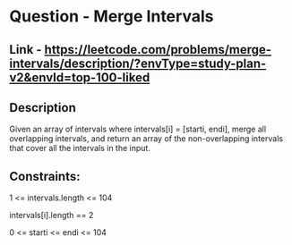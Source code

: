 # Question - Merge Intervals

## Link - https://leetcode.com/problems/merge-intervals/description/?envType=study-plan-v2&envId=top-100-liked

## Description

Given an array of intervals where intervals[i] = [starti, endi], merge all overlapping intervals, and return an array of the non-overlapping intervals that cover all the intervals in the input.

## Constraints:

1 <= intervals.length <= 104

intervals[i].length == 2

0 <= starti <= endi <= 104

